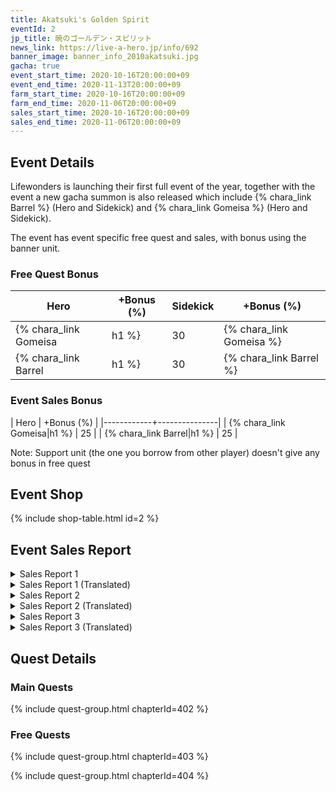 ```yaml
---
title: Akatsuki's Golden Spirit
eventId: 2
jp_title: 暁のゴールデン・スピリット
news_link: https://live-a-hero.jp/info/692
banner_image: banner_info_2010akatsuki.jpg
gacha: true
event_start_time: 2020-10-16T20:00:00+09
event_end_time: 2020-11-13T20:00:00+09
farm_start_time: 2020-10-16T20:00:00+09
farm_end_time: 2020-11-06T20:00:00+09
sales_start_time: 2020-10-16T20:00:00+09
sales_end_time: 2020-11-06T20:00:00+09
---
```


## Event Details

Lifewonders is launching their first full event of the year, together with the event a new gacha summon is also released which include {% chara_link Barrel %} (Hero and Sidekick) and {% chara_link Gomeisa %} (Hero and Sidekick).

The event has event specific free quest and sales, with bonus using the banner unit.

### Free Quest Bonus

| Hero | +Bonus (%)| Sidekick | +Bonus (%) |
|------------|--------------|-------------|---------------|
| {% chara_link Gomeisa|h1 %} | 30 | {% chara_link Gomeisa %} | 10 | 
| {% chara_link Barrel|h1 %}  | 30 | {% chara_link Barrel %}  | 10 | 

### Event Sales Bonus

| Hero | +Bonus (%) |
|------------+---------------|
| {% chara_link Gomeisa|h1 %} | 25 |
| {% chara_link Barrel|h1 %}  | 25 |

Note: Support unit (the one you borrow from other player) doesn't give any bonus in free quest

## Event Shop

{% include shop-table.html id=2 %}

## Event Sales Report

<details><summary>Sales Report 1</summary>
<p>情報収集のための捜査活動中。<br> <code>character0</code> と <code>character1</code> は、とある店舗を訪れる。<br>全ては事 件解決のカギを握る為……<br><br>しかし、何やら様子がおかしい。<br> <code>character1</code> が裏手に回り込むと、黒煙が上がっ ている。<br> <code>character1</code> の声を聞いた <code>character0</code> はすかさずドアを破り、<br>中に飛び込んだ。<br><br> <code>character0</code> は倒れて動けなくなっている店主を発見。<br> <code>character1</code> の声を頼りに、煙の中、店主を担いで脱出。<br> <code>character1</code> は手頃なバケツで必死に消火活動を行う。<br><br>結果、２人の活躍のお陰で、店主の命は助 かった。<br>偶然とはいえ、大手柄。めでたしめでたし。<br><br>……何かを忘れているような気がするが、<br>きっと気のせいだろう。
</p>
</details>

<details><summary>Sales Report 1 (Translated)</summary>
<p>Forming an investigation team to collect information,<br> <code>character0</code> and <code>character1</code> visit a certain store Hoping to the find the key to solving the case...<br><br>However, something is wrong.<br>When <code>character1</code> enters the back area, they realize the air is thick with black smoke.<br>Upon hearing the shout from <code>character1</code> , <code>character0</code> quickly broke down the door and hurried in.<br><br> <code>character0</code> discovers the shopkeeper who is stuck behind collapsed, burning debris.<br>Following <code>character1</code> 's voice to safety, they escape the fire with the owner.<br> <code>character1</code> quickly douses the fire with a nearby bucket.<br><br>Thanks to the pair's cooperation, the owner's life was saved.<br>Although it is just a coincidence they happened to be there, they're quite happy.<br><br>......But somehow, it feels like they forgot something?
</p>
</details>

<details><summary>Sales Report 2</summary>
<p>休業中の酒場の店内清掃中。<br> <code>character0</code> は戸棚を拭き、 <code>character1</code> は床を磨く。<br>棚には、な かなかにいい値段のしそうな<br>食器がずらりと並んでいる。<br><br>すると、うっかり手が滑ってしまい、<br>食器のひとつが床に落下。<br> <code>character0</code> はお高そうなグラスを割ってしまう。<br><br>慌てる <code>character0</code> のもとに、すかさず駆けつける <code>character1</code> 。<br>ほうきとチリトリで、丁寧に破片を片付けた。<br> <code>character1</code> のお陰で、床には全く痕跡は残らなかった。<br><br>このことは、２人だけの秘密にしようと、<br> <code>character0</code> と <code>character1</code> は固く誓い合ったのだった。<br><br>後日、割ったグラスの請求書が、<br>パラレルフライト社に届いたという。
</p>
</details>

<details><summary>Sales Report 2 (Translated)</summary>
<p>Today's task is cleaning the inside of a bar after closing time.<br> <code>character0</code> wipes the cupboard and <code>character1</code> polishes the floor.<br>Restock the shelves with bottles,<br>and have all the tableware clean and ready.<br><br>Then, one's hand slipped accidentally,<br>and One of the dishes falls to the floor.<br> <code>character0</code> broke an expensive-looking glass.<br><br> <code>character1</code> rushes to  <code>character0</code> in a hurry,<br>Carefully cleaned up the debris with a broom and dustpan.<br>Thanks to  <code>character1</code> , there were no traces left on the floor.<br><br> <code>character0</code> and <code>character1</code> promised between the two of them that it would be their little secret.<br><br>At a later date, the bill for the broken glass arrived at Parallel Flight...
</p>
</details>

<details><summary>Sales Report 3</summary>
<p>任務を終え、荒野の中を帰還中。<br><br>雰囲気のある場所で、決闘のマネゴトをし、<br>ファンサービスの動画配信をすること にした<br> <code>character0</code> と <code>character1</code> 。<br><br>３つ数えて振り向いて、<br>先に攻撃を当てた方が勝ち――<br> <code>character0</code> と <code>character1</code> の間に、緊張が走る。<br><br>１、２、３……！<br>ばっと振り向いた <code>character0</code> の鼻を、<br> <code>character1</code> の指が小突いた。<br><br>まだまだ甘いと笑い、去っていく <code>character1</code> 。<br><br> <code>character0</code> は何も言い返せず、<br>ただただ荒野の抜けるような空に叫ぶのだった。<br>
</p>
</details>

<details><summary>Sales Report 3 (Translated)</summary>
<p>After completing their mission,while returning to the pickup area through the wilderness,<br> <code>character0</code> and <code>character1</code> happened upon a clearing with a nice, dramatic atmosphere and came up with the idea to shoot a few fanservice videos.<br><br>Turn around and count to three,<br>The one who lands an attack first wins...<br>Tension runs high between <code>character0</code> and <code>character1</code> .<br><br>１、２、３……！<br> <code>character0</code> turned around only to immediately be booped on the nose by <code>character1</code> .<br><br> <code>character1</code> chuckles giddily and leaves.<br><br> <code>character0</code> doesn't say anything But merely shouted their anguished defeat into the clear sky.<br>
</p>
</details>

## Quest Details

### Main Quests

{% include quest-group.html chapterId=402 %}

### Free Quests

{% include quest-group.html chapterId=403 %}

{% include quest-group.html chapterId=404 %}
